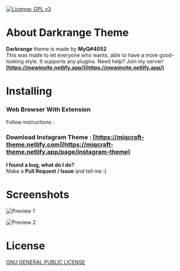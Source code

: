 [![License: GPL v3](https://img.shields.io/badge/License-GPLv3-blue.svg)](https://www.gnu.org/licenses/gpl-3.0)

# About Darkrange Theme
**Darkrange** theme is made by **MyQ#4052**<br>
This was made to let everyone who wants, able to have a more good-looking style. It supports any plugins.
Need help? Join my server! **[https://mewinvite.netlify.app/](https://mewinvite.netlify.app/)**

# Installing
### Web Browser With Extension
Follow instructions :
### Download Instagram Theme : [https://miqcraft-theme.netlify.com](https://miqcraft-theme.netlify.app/page/instagram-theme)


**I found a bug, what do I do?**<br>Make a **Pull Request / Issue** and tell me :)

# Screenshots
![Preview 1](https://miqcraft-theme.netlify.app/assets/img/classroom1.jpg)

![Preview 2](https://miqcraft-theme.netlify.app/assets/img/classroom2.jpg)


# License
[ GNU GENERAL PUBLIC LICENSE ](https://github.com/MIQCRAFT/Darkrange-GoogleClassroom-Theme/blob/main/LICENSE)
